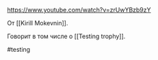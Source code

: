 https://www.youtube.com/watch?v=zrUwYBzb9zY

От [[Kirill Mokevnin]].

Говорит в том числе о [[Testing trophy]].

#testing
